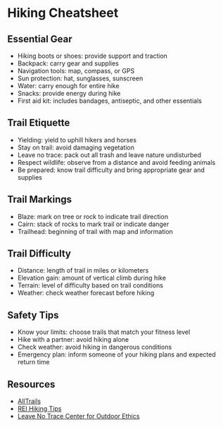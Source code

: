 # Hiking Cheatsheet

## Essential Gear
- Hiking boots or shoes: provide support and traction
- Backpack: carry gear and supplies
- Navigation tools: map, compass, or GPS
- Sun protection: hat, sunglasses, sunscreen
- Water: carry enough for entire hike
- Snacks: provide energy during hike
- First aid kit: includes bandages, antiseptic, and other essentials

## Trail Etiquette
- Yielding: yield to uphill hikers and horses
- Stay on trail: avoid damaging vegetation
- Leave no trace: pack out all trash and leave nature undisturbed
- Respect wildlife: observe from a distance and avoid feeding animals
- Be prepared: know trail difficulty and bring appropriate gear and supplies

## Trail Markings
- Blaze: mark on tree or rock to indicate trail direction
- Cairn: stack of rocks to mark trail or indicate danger
- Trailhead: beginning of trail with map and information

## Trail Difficulty
- Distance: length of trail in miles or kilometers
- Elevation gain: amount of vertical climb during hike
- Terrain: level of difficulty based on trail conditions
- Weather: check weather forecast before hiking

## Safety Tips
- Know your limits: choose trails that match your fitness level
- Hike with a partner: avoid hiking alone
- Check weather: avoid hiking in dangerous conditions
- Emergency plan: inform someone of your hiking plans and expected return time

## Resources
- [AllTrails](https://www.alltrails.com/)
- [REI Hiking Tips](https://www.rei.com/learn/expert-advice/hiking-beginners.html)
- [Leave No Trace Center for Outdoor Ethics](https://lnt.org/)